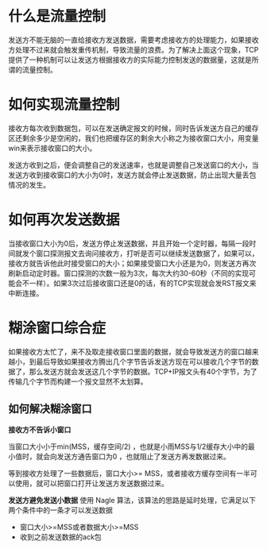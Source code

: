 # 什么是流量控制
发送方不能无脑的一直给接收方发送数据，需要考虑接收方的处理能力，如果接收方处理不过来就会触发重传机制，导致流量的浪费。为了解决上面这个现象，TCP提供了一种机制可以让发送方根据接收方的实际能力控制发送的数据量，这就是所谓的流量控制。

# 如何实现流量控制
接收方每次收到数据包，可以在发送确定报文的时候，同时告诉发送方自己的缓存区还剩余多少是空闲的，我们也把缓存区的剩余大小称之为接收窗口大小，用变量win来表示接收窗口的大小。

发送方收到之后，便会调整自己的发送速率，也就是调整自己发送窗口的大小，当发送方收到接收窗口的大小为0时，发送方就会停止发送数据，防止出现大量丢包情况的发生。

# 如何再次发送数据
当接收窗口大小为0后，发送方停止发送数据，并且开始一个定时器，每隔一段时间就发个窗口探测报文去询问接收方，打听是否可以继续发送数据了，如果可以，接收方就告诉他此时接受窗口的大小；如果接受窗口大小还是为0，则发送方再次刷新启动定时器。窗口探测的次数一般为3次，每次大约30-60秒（不同的实现可能会不一样）。如果3次过后接收窗口还是0的话，有的TCP实现就会发RST报文来中断连接。

# 糊涂窗口综合症
如果接收方太忙了，来不及取走接收窗口里面的数据，就会导致发送方的窗口越来越小，到最后导致如果接收方腾出几个字节告诉发送方现在可以接收几个字节的数据了，那么发送方就会发送这几个字节的数据。TCP+IP报文头有40个字节，为了传输几个字节而构建一个报文显然不太划算。

## 如何解决糊涂窗口
**接收方不告诉小窗口**

当窗口大小小于min(MSS，缓存空间/2) ，也就是小雨MSS与1/2缓存大小中的最小值时，就会向发送方通告窗口为0 ，也就阻止了发送方再发数据过来。

等到接收方处理了一些数据后，窗口大小>= MSS，或者接收方缓存空间有一半可以使用，就可以把窗口打开让发送方发送数据过来。

**发送方避免发送小数据**
使用 Nagle 算法，该算法的思路是延时处理，它满足以下两个条件中的一条才可以发送数据
- 窗口大小>=MSS或者数据大小>=MSS
- 收到之前发送数据的ack包
